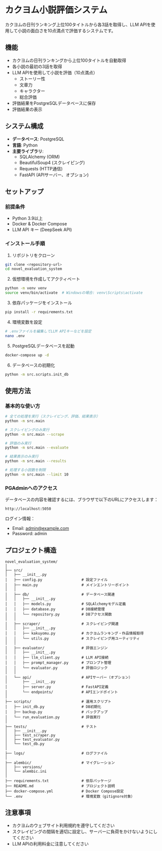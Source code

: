 # カクヨム小説評価システム

カクヨムの日刊ランキング上位100タイトルから各3話を取得し、LLM APIを使用して小説の面白さを10点満点で評価するシステムです。

## 機能

- カクヨムの日刊ランキングから上位100タイトルを自動取得
- 各小説の最初の3話を取得
- LLM APIを使用して小説を評価（10点満点）
  - ストーリー性
  - 文章力
  - キャラクター
  - 総合評価
- 評価結果をPostgreSQLデータベースに保存
- 評価結果の表示

## システム構成

- **データベース**: PostgreSQL
- **言語**: Python
- **主要ライブラリ**:
  - SQLAlchemy (ORM)
  - BeautifulSoup4 (スクレイピング)
  - Requests (HTTP通信)
  - FastAPI (APIサーバー、オプション)

## セットアップ

### 前提条件

- Python 3.9以上
- Docker & Docker Compose
- LLM API キー (DeepSeek API)

### インストール手順

1. リポジトリをクローン
```bash
git clone <repository-url>
cd novel_evaluation_system
```

2. 仮想環境を作成してアクティベート
```bash
python -m venv venv
source venv/bin/activate  # Windowsの場合: venv\Scripts\activate
```

3. 依存パッケージをインストール
```bash
pip install -r requirements.txt
```

4. 環境変数を設定
```bash
# .envファイルを編集してLLM APIキーなどを設定
nano .env
```

5. PostgreSQLデータベースを起動
```bash
docker-compose up -d
```

6. データベースの初期化
```bash
python -m src.scripts.init_db
```

## 使用方法

### 基本的な使い方

```bash
# 全ての処理を実行（スクレイピング、評価、結果表示）
python -m src.main

# スクレイピングのみ実行
python -m src.main --scrape

# 評価のみ実行
python -m src.main --evaluate

# 結果表示のみ実行
python -m src.main --results

# 処理する小説数を制限
python -m src.main --limit 10
```

### PGAdminへのアクセス

データベースの内容を確認するには、ブラウザで以下のURLにアクセスします：
```
http://localhost:5050
```

ログイン情報：
- Email: admin@example.com
- Password: admin

## プロジェクト構造

```
novel_evaluation_system/
│
├── src/
│   ├── __init__.py
│   ├── config.py                  # 設定ファイル
│   ├── main.py                    # メインエントリーポイント
│   │
│   ├── db/                        # データベース関連
│   │   ├── __init__.py
│   │   ├── models.py              # SQLAlchemyモデル定義
│   │   ├── database.py            # DB接続管理
│   │   └── repository.py          # DBアクセス関数
│   │
│   ├── scraper/                   # スクレイピング関連
│   │   ├── __init__.py
│   │   ├── kakuyomu.py            # カクヨムランキング・作品情報取得
│   │   └── utils.py               # スクレイピング用ユーティリティ
│   │
│   ├── evaluator/                 # 評価エンジン
│   │   ├── __init__.py
│   │   ├── llm_client.py          # LLM API接続
│   │   ├── prompt_manager.py      # プロンプト管理
│   │   └── evaluator.py           # 評価ロジック
│   │
│   └── api/                       # APIサーバー（オプション）
│       ├── __init__.py
│       ├── server.py              # FastAPI定義
│       └── endpoints/             # APIエンドポイント
│
├── scripts/                       # 運用スクリプト
│   ├── init_db.py                 # DB初期化
│   ├── backup.py                  # バックアップ
│   └── run_evaluation.py          # 評価実行
│
├── tests/                         # テスト
│   ├── __init__.py
│   ├── test_scraper.py
│   ├── test_evaluator.py
│   └── test_db.py
│
├── logs/                          # ログファイル
│
├── alembic/                       # マイグレーション
│   ├── versions/
│   └── alembic.ini
│
├── requirements.txt               # 依存パッケージ
├── README.md                      # プロジェクト説明
├── docker-compose.yml             # Docker Compose設定
└── .env                           # 環境変数（gitignore対象）
```

## 注意事項

- カクヨムのウェブサイト利用規約を遵守してください
- スクレイピングの間隔を適切に設定し、サーバーに負荷をかけないようにしてください
- LLM APIの利用料金に注意してください
